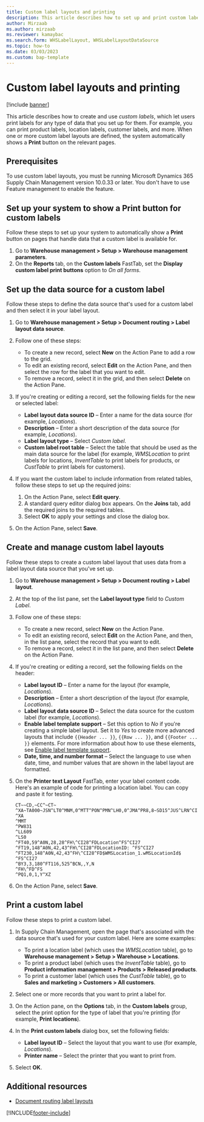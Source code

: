 ```yaml
---
title: Custom label layouts and printing
description: This article describes how to set up and print custom labels.
author: Mirzaab
ms.author: mirzaab
ms.reviewer: kamaybac
ms.search.form: WHSLabelLayout, WHSLabelLayoutDataSource
ms.topic: how-to
ms.date: 03/03/2023
ms.custom: bap-template
---
```


# Custom label layouts and printing

[!include [banner](../includes/banner.md)]

This article describes how to create and use *custom labels*, which let users print labels for any type of data that you set up for them. For example, you can print product labels, location labels, customer labels, and more. When one or more custom label layouts are defined, the system automatically shows a **Print** button on the relevant pages.

## Prerequisites

To use custom label layouts, you must be running Microsoft Dynamics 365 Supply Chain Management version 10.0.33 or later. You don't have to use Feature management to enable the feature.

## Set up your system to show a Print button for custom labels

Follow these steps to set up your system to automatically show a **Print** button on pages that handle data that a custom label is available for.

1. Go to **Warehouse management \> Setup \> Warehouse management parameters**.
1. On the **Reports** tab, on the **Custom labels** FastTab, set the **Display custom label print buttons** option to *On all forms*.

## Set up the data source for a custom label

Follow these steps to define the data source that's used for a custom label and then select it in your label layout.

1. Go to **Warehouse management \> Setup \> Document routing \> Label layout data source**.
1. Follow one of these steps:

    - To create a new record, select **New** on the Action Pane to add a row to the grid.
    - To edit an existing record, select **Edit** on the Action Pane, and then select the row for the label that you want to edit.
    - To remove a record, select it in the grid, and then select **Delete** on the Action Pane.

1. If you're creating or editing a record, set the following fields for the new or selected label:

    - **Label layout data source ID** – Enter a name for the data source (for example, *Locations*).
    - **Description** – Enter a short description of the data source (for example, *Locations*).
    - **Label layout type** – Select *Custom label*.
    - **Custom label root table** – Select the table that should be used as the main data source for the label (for example, *WMSLocation* to print labels for locations, *InventTable* to print labels for products, or *CustTable* to print labels for customers).

1. If you want the custom label to include information from related tables, follow these steps to set up the required joins:

    1. On the Action Pane, select **Edit query**.
    1. A standard query editor dialog box appears. On the **Joins** tab, add the required joins to the required tables.
    1. Select **OK** to apply your settings and close the dialog box.

1. On the Action Pane, select **Save**.

## Create and manage custom label layouts

Follow these steps to create a custom label layout that uses data from a label layout data source that you've set up.

1. Go to **Warehouse management \> Setup \> Document routing \> Label layout**.
1. At the top of the list pane, set the **Label layout type** field to *Custom Label*.
1. Follow one of these steps:

    - To create a new record, select **New** on the Action Pane.
    - To edit an existing record, select **Edit** on the Action Pane, and then, in the list pane, select the record that you want to edit.
    - To remove a record, select it in the list pane, and then select **Delete** on the Action Pane.

1. If you're creating or editing a record, set the following fields on the header:

    - **Label layout ID** – Enter a name for the layout (for example, *Locations*).
    - **Description** – Enter a short description of the layout (for example, *Locations*).
    - **Label layout data source ID** – Select the data source for the custom label (for example, *Locations*).
    - **Enable label template support** – Set this option to *No* if you're creating a simple label layout. Set it to *Yes* to create more advanced layouts that include `{{Header ... }}`, `{{Row ... }}`, and `{{Footer ... }}` elements. For more information about how to use these elements, see [Enable label template support](print-license-plate-labels-using-label-layouts.md#label-template).
    - **Date, time, and number format** – Select the language to use when date, time, and number values that are shown in the label layout are formatted.

1. On the **Printer text Layout** FastTab, enter your label content code. Here's an example of code for printing a location label. You can copy and paste it for testing.

    ``` ZPL
    CT~~CD,~CC^~CT~
    ^XA~TA000~JSN^LT0^MNM,0^MTT^PON^PMN^LH0,0^JMA^PR8,8~SD15^JUS^LRN^CI27^PA0,1,1,0^XZ
    ^XA
    ^MMT
    ^PW831
    ^LL609
    ^LS0
    ^FT40,59^A0N,28,28^FH\^CI28^FDLocation^FS^CI27
    ^FT19,148^A0N,42,43^FH\^CI28^FDLocationID: ^FS^CI27
    ^FT230,148^A0N,42,43^FH\^CI28^FD$WMSLocation_1.wMSLocationId$ ^FS^CI27
    ^BY3,3,180^FT116,525^BCN,,Y,N
    ^FH\^FD^FS
    ^PQ1,0,1,Y^XZ
    ```

1. On the Action Pane, select **Save**.

## Print a custom label

Follow these steps to print a custom label.

1. In Supply Chain Management, open the page that's associated with the data source that's used for your custom label. Here are some examples:

    - To print a location label (which uses the *WMSLocation* table), go to **Warehouse management \> Setup \> Warehouse \> Locations**.
    - To print a product label (which uses the *InventTable* table), go to **Product information management \> Products \> Released products**.
    - To print a customer label (which uses the *CustTable* table), go to **Sales and marketing \> Customers \> All customers**.

1. Select one or more records that you want to print a label for.
1. On the Action pane, on the **Options** tab, in the **Custom labels** group, select the print option for the type of label that you're printing (for example, **Print locations**).
1. In the **Print custom labels** dialog box, set the following fields:

    - **Label layout ID** – Select the layout that you want to use (for example, *Locations*).
    - **Printer name** – Select the printer that you want to print from.

1. Select **OK**.

## Additional resources

- [Document routing label layouts](document-routing-layout-for-license-plates.md)

[!INCLUDE[footer-include](../../includes/footer-banner.md)]
